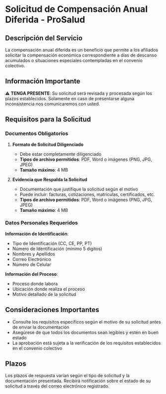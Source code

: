 
# Solicitud de Compensación Anual Diferida - ProSalud

## Descripción del Servicio

La compensación anual diferida es un beneficio que permite a los afiliados solicitar la compensación económica correspondiente a días de descanso acumulados o situaciones especiales contempladas en el convenio colectivo.

## Información Importante

⚠️ **TENGA PRESENTE**: Su solicitud será revisada y procesada según los plazos establecidos. Solamente en caso de presentarse alguna inconsistencia nos comunicaremos con usted.

## Requisitos para la Solicitud

### Documentos Obligatorios

1. **Formato de Solicitud Diligenciado**
   - Debe estar completamente diligenciado
   - **Tipos de archivo permitidos**: PDF, Word o imágenes (PNG, JPG, JPEG)
   - **Tamaño máximo**: 4 MB

2. **Evidencia que Respalda la Solicitud**
   - Documentación que justifique la solicitud según el motivo
   - Puede incluir: facturas, cotizaciones, matrículas, certificados, etc.
   - **Tipos de archivo permitidos**: PDF, Word o imágenes (PNG, JPG, JPEG)
   - **Tamaño máximo**: 4 MB

### Datos Personales Requeridos

**Información de Identificación**:
- Tipo de Identificación (CC, CE, PP, PT)
- Número de Identificación (mínimo 5 dígitos)
- Nombres y Apellidos
- Correo Electrónico
- Número de Celular

**Información del Proceso**:
- Proceso donde labora
- Ubicación donde realiza el proceso
- Motivo detallado de la solicitud

## Consideraciones Importantes

- Consulte los requisitos específicos según el motivo de su solicitud antes de enviar la documentación
- Asegúrese de que todos los documentos sean legibles y estén en buen estado
- La aprobación está sujeta a la verificación de los requisitos establecidos en el convenio colectivo

## Plazos

Los plazos de respuesta varían según el tipo de solicitud y la documentación presentada. Recibirá notificación sobre el estado de su solicitud a través del correo electrónico registrado.
